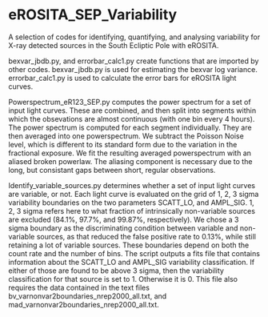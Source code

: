 # eROSITA_SEP_Variability
A selection of codes for identifying, quantifying, and analysing variability for X-ray detected sources in the South Ecliptic Pole with eROSITA.

bexvar_jbdb.py, and errorbar_calc1.py create functions that are imported by other codes. bexvar_jbdb.py is used for estimating the bexvar log variance. errorbar_calc1.py is used to calculate the error bars for eROSITA light curves. 

Powerspectrum_eR123_SEP.py computes the power spectrum for a set of input light curves. These are combined, and then split into segments within which the obsevations are almost continuous (with one bin every 4 hours). The power spectrum is computed for each segment individually. They are then averaged into one powerspectrum. We subtract the Poisson Noise level, which is different to its standard form due to the variation in the fractional exposure. We fit the resulting averaged powerspectrum with an aliased broken powerlaw. The aliasing component is necessary due to the long, but consistant gaps between short, regular observations. 

Identify_variable_sources.py determines whether a set of input light curves are variable, or not. Each light curve is evaluated on the grid of 1, 2, 3 sigma variability boundaries on the two parameters SCATT_LO, and AMPL_SIG. 1, 2, 3 sigma refers here to what fraction of intrinsically non-variable sources are excluded (84.1%, 97.7%, and 99.87%, respectively). We chose a 3 sigma boundary as the discriminating condition between variable and non-variable sources, as that reduced the false positive rate to 0.13%, while still retaining a lot of variable sources. These boundaries depend on both the count rate and the number of bins. The script outputs a fits file that contains information about the SCATT_LO and AMPL_SIG variability classification. If either of those are found to be above 3 sigma, then the variability classification for that source is set to 1. Otherwise it is 0. This file also requires the data contained in the text files bv_varnonvar2boundaries_nrep2000_all.txt, and mad_varnonvar2boundaries_nrep2000_all.txt.

